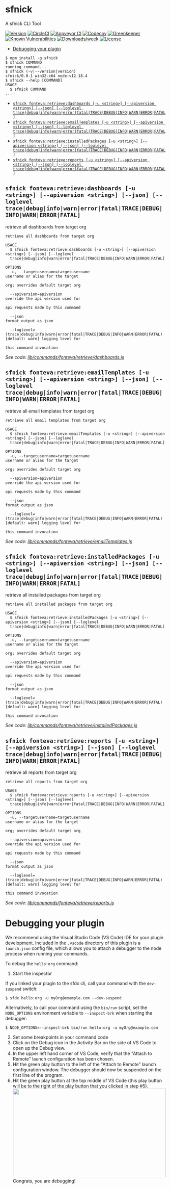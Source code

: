 sfnick
=======

A sfnick CLI Tool

[![Version](https://img.shields.io/npm/v/sfnick.svg)](https://npmjs.org/package/sfnick)
[![CircleCI](https://circleci.com/gh/sfnick/sfnick/tree/master.svg?style=shield)](https://circleci.com/gh/sfnick/sfnick/tree/master)
[![Appveyor CI](https://ci.appveyor.com/api/projects/status/github/sfnick/sfnick?branch=master&svg=true)](https://ci.appveyor.com/project/heroku/sfnick/branch/master)
[![Codecov](https://codecov.io/gh/sfnick/sfnick/branch/master/graph/badge.svg)](https://codecov.io/gh/sfnick/sfnick)
[![Greenkeeper](https://badges.greenkeeper.io/sfnick/sfnick.svg)](https://greenkeeper.io/)
[![Known Vulnerabilities](https://snyk.io/test/github/sfnick/sfnick/badge.svg)](https://snyk.io/test/github/sfnick/sfnick)
[![Downloads/week](https://img.shields.io/npm/dw/sfnick.svg)](https://npmjs.org/package/sfnick)
[![License](https://img.shields.io/npm/l/sfnick.svg)](https://github.com/sfnick/sfnick/blob/master/package.json)

<!-- toc -->
* [Debugging your plugin](#debugging-your-plugin)
<!-- tocstop -->
<!-- install -->
<!-- usage -->
```sh-session
$ npm install -g sfnick
$ sfnick COMMAND
running command...
$ sfnick (-v|--version|version)
sfnick/0.0.1 win32-x64 node-v12.18.4
$ sfnick --help [COMMAND]
USAGE
  $ sfnick COMMAND
...
```
<!-- usagestop -->
<!-- commands -->
* [`sfnick fonteva:retrieve:dashboards [-u <string>] [--apiversion <string>] [--json] [--loglevel trace|debug|info|warn|error|fatal|TRACE|DEBUG|INFO|WARN|ERROR|FATAL]`](#sfnick-fontevaretrievedashboards--u-string---apiversion-string---json---loglevel-tracedebuginfowarnerrorfataltracedebuginfowarnerrorfatal)
* [`sfnick fonteva:retrieve:emailTemplates [-u <string>] [--apiversion <string>] [--json] [--loglevel trace|debug|info|warn|error|fatal|TRACE|DEBUG|INFO|WARN|ERROR|FATAL]`](#sfnick-fontevaretrieveemailtemplates--u-string---apiversion-string---json---loglevel-tracedebuginfowarnerrorfataltracedebuginfowarnerrorfatal)
* [`sfnick fonteva:retrieve:installedPackages [-u <string>] [--apiversion <string>] [--json] [--loglevel trace|debug|info|warn|error|fatal|TRACE|DEBUG|INFO|WARN|ERROR|FATAL]`](#sfnick-fontevaretrieveinstalledpackages--u-string---apiversion-string---json---loglevel-tracedebuginfowarnerrorfataltracedebuginfowarnerrorfatal)
* [`sfnick fonteva:retrieve:reports [-u <string>] [--apiversion <string>] [--json] [--loglevel trace|debug|info|warn|error|fatal|TRACE|DEBUG|INFO|WARN|ERROR|FATAL]`](#sfnick-fontevaretrievereports--u-string---apiversion-string---json---loglevel-tracedebuginfowarnerrorfataltracedebuginfowarnerrorfatal)

## `sfnick fonteva:retrieve:dashboards [-u <string>] [--apiversion <string>] [--json] [--loglevel trace|debug|info|warn|error|fatal|TRACE|DEBUG|INFO|WARN|ERROR|FATAL]`

retrieve all dashboards from target org

```
retrieve all dashboards from target org

USAGE
  $ sfnick fonteva:retrieve:dashboards [-u <string>] [--apiversion <string>] [--json] [--loglevel 
  trace|debug|info|warn|error|fatal|TRACE|DEBUG|INFO|WARN|ERROR|FATAL]

OPTIONS
  -u, --targetusername=targetusername                                               username or alias for the target
                                                                                    org; overrides default target org

  --apiversion=apiversion                                                           override the api version used for
                                                                                    api requests made by this command

  --json                                                                            format output as json

  --loglevel=(trace|debug|info|warn|error|fatal|TRACE|DEBUG|INFO|WARN|ERROR|FATAL)  [default: warn] logging level for
                                                                                    this command invocation
```

_See code: [lib/commands/fonteva/retrieve/dashboards.js](https://github.com/nicholasglesmann/sfnick/blob/v0.0.1/lib/commands/fonteva/retrieve/dashboards.js)_

## `sfnick fonteva:retrieve:emailTemplates [-u <string>] [--apiversion <string>] [--json] [--loglevel trace|debug|info|warn|error|fatal|TRACE|DEBUG|INFO|WARN|ERROR|FATAL]`

retrieve all email templates from target org

```
retrieve all email templates from target org

USAGE
  $ sfnick fonteva:retrieve:emailTemplates [-u <string>] [--apiversion <string>] [--json] [--loglevel 
  trace|debug|info|warn|error|fatal|TRACE|DEBUG|INFO|WARN|ERROR|FATAL]

OPTIONS
  -u, --targetusername=targetusername                                               username or alias for the target
                                                                                    org; overrides default target org

  --apiversion=apiversion                                                           override the api version used for
                                                                                    api requests made by this command

  --json                                                                            format output as json

  --loglevel=(trace|debug|info|warn|error|fatal|TRACE|DEBUG|INFO|WARN|ERROR|FATAL)  [default: warn] logging level for
                                                                                    this command invocation
```

_See code: [lib/commands/fonteva/retrieve/emailTemplates.js](https://github.com/nicholasglesmann/sfnick/blob/v0.0.1/lib/commands/fonteva/retrieve/emailTemplates.js)_

## `sfnick fonteva:retrieve:installedPackages [-u <string>] [--apiversion <string>] [--json] [--loglevel trace|debug|info|warn|error|fatal|TRACE|DEBUG|INFO|WARN|ERROR|FATAL]`

retrieve all installed packages from target org

```
retrieve all installed packages from target org

USAGE
  $ sfnick fonteva:retrieve:installedPackages [-u <string>] [--apiversion <string>] [--json] [--loglevel 
  trace|debug|info|warn|error|fatal|TRACE|DEBUG|INFO|WARN|ERROR|FATAL]

OPTIONS
  -u, --targetusername=targetusername                                               username or alias for the target
                                                                                    org; overrides default target org

  --apiversion=apiversion                                                           override the api version used for
                                                                                    api requests made by this command

  --json                                                                            format output as json

  --loglevel=(trace|debug|info|warn|error|fatal|TRACE|DEBUG|INFO|WARN|ERROR|FATAL)  [default: warn] logging level for
                                                                                    this command invocation
```

_See code: [lib/commands/fonteva/retrieve/installedPackages.js](https://github.com/nicholasglesmann/sfnick/blob/v0.0.1/lib/commands/fonteva/retrieve/installedPackages.js)_

## `sfnick fonteva:retrieve:reports [-u <string>] [--apiversion <string>] [--json] [--loglevel trace|debug|info|warn|error|fatal|TRACE|DEBUG|INFO|WARN|ERROR|FATAL]`

retrieve all reports from target org

```
retrieve all reports from target org

USAGE
  $ sfnick fonteva:retrieve:reports [-u <string>] [--apiversion <string>] [--json] [--loglevel 
  trace|debug|info|warn|error|fatal|TRACE|DEBUG|INFO|WARN|ERROR|FATAL]

OPTIONS
  -u, --targetusername=targetusername                                               username or alias for the target
                                                                                    org; overrides default target org

  --apiversion=apiversion                                                           override the api version used for
                                                                                    api requests made by this command

  --json                                                                            format output as json

  --loglevel=(trace|debug|info|warn|error|fatal|TRACE|DEBUG|INFO|WARN|ERROR|FATAL)  [default: warn] logging level for
                                                                                    this command invocation
```

_See code: [lib/commands/fonteva/retrieve/reports.js](https://github.com/nicholasglesmann/sfnick/blob/v0.0.1/lib/commands/fonteva/retrieve/reports.js)_
<!-- commandsstop -->
<!-- debugging-your-plugin -->
# Debugging your plugin
We recommend using the Visual Studio Code (VS Code) IDE for your plugin development. Included in the `.vscode` directory of this plugin is a `launch.json` config file, which allows you to attach a debugger to the node process when running your commands.

To debug the `hello:org` command: 
1. Start the inspector
  
If you linked your plugin to the sfdx cli, call your command with the `dev-suspend` switch: 
```sh-session
$ sfdx hello:org -u myOrg@example.com --dev-suspend
```
  
Alternatively, to call your command using the `bin/run` script, set the `NODE_OPTIONS` environment variable to `--inspect-brk` when starting the debugger:
```sh-session
$ NODE_OPTIONS=--inspect-brk bin/run hello:org -u myOrg@example.com
```

2. Set some breakpoints in your command code
3. Click on the Debug icon in the Activity Bar on the side of VS Code to open up the Debug view.
4. In the upper left hand corner of VS Code, verify that the "Attach to Remote" launch configuration has been chosen.
5. Hit the green play button to the left of the "Attach to Remote" launch configuration window. The debugger should now be suspended on the first line of the program. 
6. Hit the green play button at the top middle of VS Code (this play button will be to the right of the play button that you clicked in step #5).
<br><img src=".images/vscodeScreenshot.png" width="480" height="278"><br>
Congrats, you are debugging!
